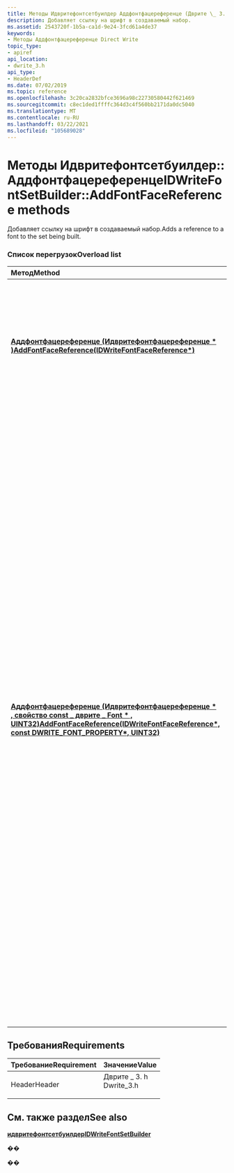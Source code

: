 ```yaml
---
title: Методы Идвритефонтсетбуилдер Аддфонтфацереференце (Дврите \_ 3. h)
description: Добавляет ссылку на шрифт в создаваемый набор.
ms.assetid: 2543720f-1b5a-ca1d-9e24-3fcd61a4de37
keywords:
- Методы Аддфонтфацереференце Direct Write
topic_type:
- apiref
api_location:
- dwrite_3.h
api_type:
- HeaderDef
ms.date: 07/02/2019
ms.topic: reference
ms.openlocfilehash: 3c20ca2832bfce3696a98c22730580442f621469
ms.sourcegitcommit: c8ec1ded1ffffc364d3c4f560bb2171da0dc5040
ms.translationtype: MT
ms.contentlocale: ru-RU
ms.lasthandoff: 03/22/2021
ms.locfileid: "105689028"
---
```

# <a name="idwritefontsetbuilderaddfontfacereference-methods"></a><span data-ttu-id="3fbf2-104">Методы Идвритефонтсетбуилдер:: Аддфонтфацереференце</span><span class="sxs-lookup"><span data-stu-id="3fbf2-104">IDWriteFontSetBuilder::AddFontFaceReference methods</span></span>

<span data-ttu-id="3fbf2-105">Добавляет ссылку на шрифт в создаваемый набор.</span><span class="sxs-lookup"><span data-stu-id="3fbf2-105">Adds a reference to a font to the set being built.</span></span>

### <a name="overload-list"></a><span data-ttu-id="3fbf2-106">Список перегрузок</span><span class="sxs-lookup"><span data-stu-id="3fbf2-106">Overload list</span></span>



| <span data-ttu-id="3fbf2-107">Метод</span><span class="sxs-lookup"><span data-stu-id="3fbf2-107">Method</span></span>                                                                                                                                           | <span data-ttu-id="3fbf2-108">Описание</span><span class="sxs-lookup"><span data-stu-id="3fbf2-108">Description</span></span>                                                                                                                                                                                                                                                                                                                                                                                                                                                                                                                                                                                                                                            |
|:-------------------------------------------------------------------------------------------------------------------------------------------------|:-------------------------------------------------------------------------------------------------------------------------------------------------------------------------------------------------------------------------------------------------------------------------------------------------------------------------------------------------------------------------------------------------------------------------------------------------------------------------------------------------------------------------------------------------------------------------------------------------------------------------------------------------------|
| <span data-ttu-id="3fbf2-109">[**Аддфонтфацереференце (Идвритефонтфацереференце \* )**](/windows/win32/api/dwrite_3/nf-dwrite_3-idwritefontsetbuilder-addfontfacereference(idwritefontfacereference))</span><span class="sxs-lookup"><span data-stu-id="3fbf2-109">[**AddFontFaceReference(IDWriteFontFaceReference\*)**](/windows/win32/api/dwrite_3/nf-dwrite_3-idwritefontsetbuilder-addfontfacereference(idwritefontfacereference))</span></span>                                         | <span data-ttu-id="3fbf2-110">Добавляет ссылку на шрифт в создаваемый набор.</span><span class="sxs-lookup"><span data-stu-id="3fbf2-110">Adds a reference to a font to the set being built.</span></span> <span data-ttu-id="3fbf2-111">Необходимые метаданные будут автоматически извлечены из шрифта при вызове Креатефонтсет.</span><span class="sxs-lookup"><span data-stu-id="3fbf2-111">The necessary metadata will automatically be extracted from the font upon calling CreateFontSet.</span></span><br/>                                                                                                                                                                                                                                                                                                                                                                                                                                                                                         |
| <span data-ttu-id="3fbf2-112">[**Аддфонтфацереференце (Идвритефонтфацереференце \* , свойство const \_ дврите \_ Font \* , UINT32)**](/windows/win32/api/dwrite_3/nf-dwrite_3-idwritefontsetbuilder-addfontfacereference(idwritefontfacereference_dwrite_font_propertyconst_uint32))</span><span class="sxs-lookup"><span data-stu-id="3fbf2-112">[**AddFontFaceReference(IDWriteFontFaceReference\*, const DWRITE\_FONT\_PROPERTY\*, UINT32)**](/windows/win32/api/dwrite_3/nf-dwrite_3-idwritefontsetbuilder-addfontfacereference(idwritefontfacereference_dwrite_font_propertyconst_uint32))</span></span> | <span data-ttu-id="3fbf2-113">Добавляет ссылку на шрифт в создаваемый набор.</span><span class="sxs-lookup"><span data-stu-id="3fbf2-113">Adds a reference to a font to the set being built.</span></span> <span data-ttu-id="3fbf2-114">Вызывающий объект предоставляет достаточно информации для поиска, избегая необходимости открывать потенциально нелокальный шрифт.</span><span class="sxs-lookup"><span data-stu-id="3fbf2-114">The caller supplies enough information to search on, avoiding the need to open the potentially non-local font.</span></span> <span data-ttu-id="3fbf2-115">Все свойства, не предоставляемые вызывающим объектом, будут отсутствовать, и эти свойства будут недоступны в качестве фильтров в Жетматчингфонтс.</span><span class="sxs-lookup"><span data-stu-id="3fbf2-115">Any properties not supplied by the caller will be missing, and those properties will not be available as filters in GetMatchingFonts.</span></span> <span data-ttu-id="3fbf2-116">GetPropertyValues для отсутствующих свойств вернет пустой список строк.</span><span class="sxs-lookup"><span data-stu-id="3fbf2-116">GetPropertyValues for missing properties will return an empty string list.</span></span> <span data-ttu-id="3fbf2-117">Передаваемые свойства обычно должны соответствовать фактическому содержимому шрифта, но они не должны быть.</span><span class="sxs-lookup"><span data-stu-id="3fbf2-117">The properties passed should generally be consistent with the actual font contents, but they need not be.</span></span> <span data-ttu-id="3fbf2-118">Например, можно создать псевдоним для шрифта, используя другое имя или уникальный идентификатор, или задать пользовательские теги, отсутствующие в фактическом шрифте.</span><span class="sxs-lookup"><span data-stu-id="3fbf2-118">You could, for example, alias a font using a different name or unique identifier, or you could set custom tags not present in the actual font.</span></span><br/> |



## <a name="requirements"></a><span data-ttu-id="3fbf2-119">Требования</span><span class="sxs-lookup"><span data-stu-id="3fbf2-119">Requirements</span></span>



| <span data-ttu-id="3fbf2-120">Требование</span><span class="sxs-lookup"><span data-stu-id="3fbf2-120">Requirement</span></span> | <span data-ttu-id="3fbf2-121">Значение</span><span class="sxs-lookup"><span data-stu-id="3fbf2-121">Value</span></span> |
|-------------------|----------------------------------------------------------------------------------------|
| <span data-ttu-id="3fbf2-122">Header</span><span class="sxs-lookup"><span data-stu-id="3fbf2-122">Header</span></span><br/> | <dl> <span data-ttu-id="3fbf2-123"><dt>Дврите \_ 3. h</dt></span><span class="sxs-lookup"><span data-stu-id="3fbf2-123"><dt>Dwrite\_3.h</dt></span></span> </dl> |



## <a name="see-also"></a><span data-ttu-id="3fbf2-124">См. также раздел</span><span class="sxs-lookup"><span data-stu-id="3fbf2-124">See also</span></span>

<dl> <dt>

[<span data-ttu-id="3fbf2-125">**идвритефонтсетбуилдер**</span><span class="sxs-lookup"><span data-stu-id="3fbf2-125">**IDWriteFontSetBuilder**</span></span>](/windows/win32/api/dwrite_3/nn-dwrite_3-idwritefontsetbuilder)
</dt> </dl>

<span data-ttu-id="3fbf2-126">�</span><span class="sxs-lookup"><span data-stu-id="3fbf2-126">�</span></span>

<span data-ttu-id="3fbf2-127">�</span><span class="sxs-lookup"><span data-stu-id="3fbf2-127">�</span></span>
